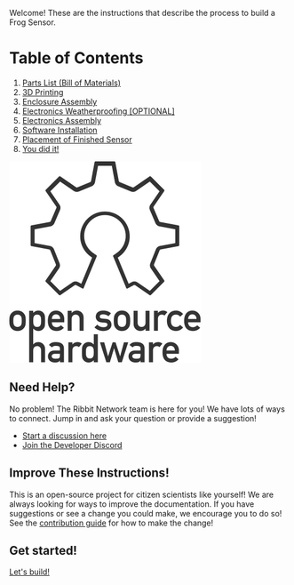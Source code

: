 Welcome! These are the instructions that describe the process to build a Frog Sensor.

# Table of Contents

1. [Parts List (Bill of Materials)](1-parts.md)
2. [3D Printing](2-3d-printing.md)
3. [Enclosure Assembly](3-enclosure.md)
4. [Electronics Weatherproofing [OPTIONAL]](4-electronics-weatherproofing.md)
5. [Electronics Assembly](5-electronics-assembly.md)
6. [Software Installation](6-software.md)
7. [Placement of Finished Sensor](7-sensor-placement.md)
8. [You did it!](8-done.md)

![Open Source Hardware Logo](images/oshw-logo.svg)

## Need Help?
No problem! The Ribbit Network team is here for you! We have lots of ways to connect. Jump in and ask your question or provide a suggestion!
* [Start a discussion here](https://github.com/Ribbit-Network/ribbit-network-frog-sensor/discussions/new)
* [Join the Developer Discord](https://discord.gg/vq8PkDb2TC)

## Improve These Instructions!
This is an open-source project for citizen scientists like yourself! We are always looking for ways to improve the documentation. If you have suggestions or see a change you could make, we encourage you to do so! See the [contribution guide](https://github.com/Ribbit-Network/ribbit-network-frog-sensor/blob/main/CONTRIBUTING.md) for how to make the change!


## Get started!
[Let's build!](1-parts.md)
